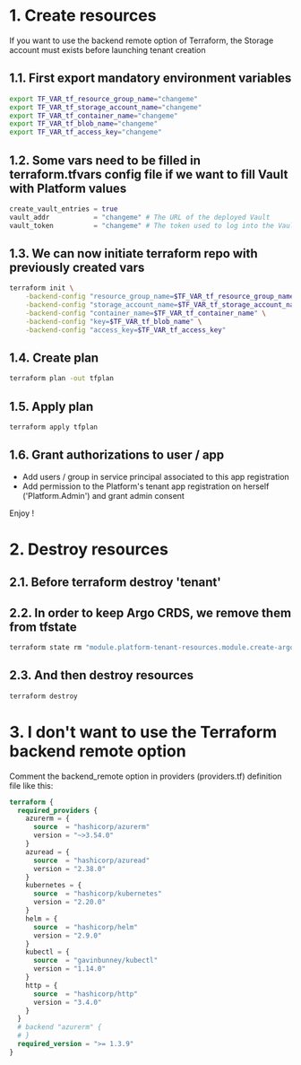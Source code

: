 # 1. Create resources ###

If you want to use the backend remote option of Terraform, the Storage account must exists before launching tenant creation

## 1.1. First export mandatory environment variables
```bash
export TF_VAR_tf_resource_group_name="changeme"
export TF_VAR_tf_storage_account_name="changeme"
export TF_VAR_tf_container_name="changeme"
export TF_VAR_tf_blob_name="changeme"
export TF_VAR_tf_access_key="changeme"
```

## 1.2. Some vars need to be filled in terraform.tfvars config file if we want to fill Vault with Platform values
```terraform
create_vault_entries = true
vault_addr           = "changeme" # The URL of the deployed Vault
vault_token          = "changeme" # The token used to log into the Vault
```

## 1.3. We can now initiate terraform repo with previously created vars
```bash
terraform init \
    -backend-config "resource_group_name=$TF_VAR_tf_resource_group_name" \
    -backend-config "storage_account_name=$TF_VAR_tf_storage_account_name" \
    -backend-config "container_name=$TF_VAR_tf_container_name" \
    -backend-config "key=$TF_VAR_tf_blob_name" \
    -backend-config "access_key=$TF_VAR_tf_access_key"
```

## 1.4. Create plan
```bash
terraform plan -out tfplan
```

## 1.5. Apply plan
```bash
terraform apply tfplan
```

## 1.6. Grant authorizations to user / app
- Add users / group in service principal associated to this app registration
- Add permission to the Platform's tenant app registration on herself ('Platform.Admin') and grant admin consent

Enjoy !


# 2. Destroy resources ###

## 2.1. Before terraform destroy 'tenant'
## 2.2. In order to keep Argo CRDS, we remove them from tfstate
```bash
terraform state rm "module.platform-tenant-resources.module.create-argo.kubectl_manifest.argo_crds"
```

## 2.3. And then destroy resources
```bash
terraform destroy
```


# 3. I don't want to use the Terraform backend remote option ###

Comment the backend_remote option in providers (providers.tf) definition file like this:

```tf
terraform {
  required_providers {
    azurerm = {
      source  = "hashicorp/azurerm"
      version = "~>3.54.0"
    }
    azuread = {
      source  = "hashicorp/azuread"
      version = "2.38.0"
    }
    kubernetes = {
      source  = "hashicorp/kubernetes"
      version = "2.20.0"
    }
    helm = {
      source  = "hashicorp/helm"
      version = "2.9.0"
    }
    kubectl = {
      source  = "gavinbunney/kubectl"
      version = "1.14.0"
    }
    http = {
      source  = "hashicorp/http"
      version = "3.4.0"
    }
  }
  # backend "azurerm" {
  # }
  required_version = ">= 1.3.9"
}
```
